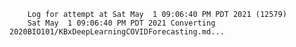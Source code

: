         Log for attempt at Sat May  1 09:06:40 PM PDT 2021 (12579)
        Sat May  1 09:06:40 PM PDT 2021 Converting 2020BIO101/KBxDeepLearningCOVIDForecasting.md...
